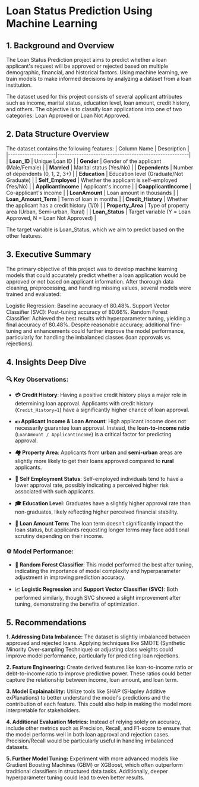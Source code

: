# Loan Status Prediction Using Machine Learning

## 1. Background and Overview
The Loan Status Prediction project aims to predict whether a loan applicant's request will be approved or rejected based on multiple demographic, financial, and historical factors. Using machine learning, we train models to make informed decisions by analyzing a dataset from a loan institution.

The dataset used for this project consists of several applicant attributes such as income, marital status, education level, loan amount, credit history, and others. The objective is to classify loan applications into one of two categories: Loan Approved or Loan Not Approved.

## 2. Data Structure Overview

The dataset contains the following features:
| Column Name        | Description                                           |
|--------------------|-------------------------------------------------------|
| **Loan_ID**         | Unique Loan ID                                        |
| **Gender**          | Gender of the applicant (Male/Female)                 |
| **Married**         | Marital status (Yes/No)                               |
| **Dependents**      | Number of dependents (0, 1, 2, 3+)                    |
| **Education**       | Education level (Graduate/Not Graduate)               |
| **Self_Employed**   | Whether the applicant is self-employed (Yes/No)       |
| **ApplicantIncome** | Applicant's income                                    |
| **CoapplicantIncome** | Co-applicant's income                                |
| **LoanAmount**      | Loan amount in thousands                              |
| **Loan_Amount_Term** | Term of loan in months                               |
| **Credit_History**  | Whether the applicant has a credit history (1/0)      |
| **Property_Area**   | Type of property area (Urban, Semi-urban, Rural)      |
| **Loan_Status**     | Target variable (Y = Loan Approved, N = Loan Not Approved) |

The target variable is Loan_Status, which we aim to predict based on the other features.


## 3. Executive Summary
The primary objective of this project was to develop machine learning models that could accurately predict whether a loan application would be approved or not based on applicant information. After thorough data cleaning, preprocessing, and handling missing values, several models were trained and evaluated:

Logistic Regression: Baseline accuracy of 80.48%.
Support Vector Classifier (SVC): Post-tuning accuracy of 80.66%.
Random Forest Classifier: Achieved the best results with hyperparameter tuning, yielding a final accuracy of 80.48%.
Despite reasonable accuracy, additional fine-tuning and enhancements could further improve the model performance, particularly for handling the imbalanced classes (loan approvals vs. rejections).


## 4. Insights Deep Dive

### 🔍 Key Observations:

- **💳 Credit History**: Having a positive credit history plays a major role in determining loan approval. Applicants with credit history (`Credit_History=1`) have a significantly higher chance of loan approval.

- **💵 Applicant Income & Loan Amount**: High applicant income does not necessarily guarantee loan approval. Instead, the **loan-to-income ratio** (`LoanAmount / ApplicantIncome`) is a critical factor for predicting approval.

- **🏘️ Property Area**: Applicants from **urban** and **semi-urban** areas are slightly more likely to get their loans approved compared to **rural** applicants.

- **👔 Self Employment Status**: Self-employed individuals tend to have a lower approval rate, possibly indicating a perceived higher risk associated with such applicants.

- **🎓 Education Level**: Graduates have a slightly higher approval rate than non-graduates, likely reflecting higher perceived financial stability.

- **📅 Loan Amount Term**: The loan term doesn’t significantly impact the loan status, but applicants requesting longer terms may face additional scrutiny depending on their income.

### ⚙️ Model Performance:

- **🌲 Random Forest Classifier**: This model performed the best after tuning, indicating the importance of model complexity and hyperparameter adjustment in improving prediction accuracy.

- **📈 Logistic Regression** and **Support Vector Classifier (SVC)**: Both performed similarly, though SVC showed a slight improvement after tuning, demonstrating the benefits of optimization.



## 5. Recommendations

**1. Addressing Data Imbalance:**
The dataset is slightly imbalanced between approved and rejected loans. Applying techniques like SMOTE (Synthetic Minority Over-sampling Technique) or adjusting class weights could improve model performance, particularly for predicting loan rejections.

**2. Feature Engineering:**
Create derived features like loan-to-income ratio or debt-to-income ratio to improve predictive power. These ratios could better capture the relationship between income, loan amount, and loan term.

**3. Model Explainability:**
Utilize tools like SHAP (SHapley Additive exPlanations) to better understand the model's predictions and the contribution of each feature. This could also help in making the model more interpretable for stakeholders.

**4. Additional Evaluation Metrics:**
Instead of relying solely on accuracy, include other metrics such as Precision, Recall, and F1-score to ensure that the model performs well in both loan approval and rejection cases. Precision/Recall would be particularly useful in handling imbalanced datasets.

**5. Further Model Tuning:**
Experiment with more advanced models like Gradient Boosting Machines (GBM) or XGBoost, which often outperform traditional classifiers in structured data tasks. Additionally, deeper hyperparameter tuning could lead to even better results.
